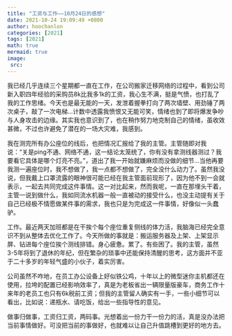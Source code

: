 ```yaml
---
title: "工资与工作——10月24日的感想"
date: 2021-10-24 19:09:49 +0800
author: hoochanlon
categories: [2021]
tags: [2021]
math: true
mermaid: true
image:
 src:
---
```


我已经几乎连续三个星期都一直在工作，在公司搬家迁移网络的过程中，看到公司新入职四年经验的采购员8k比我多1k的工资，我心生不满，挺是气愤，也打乱了我的工作思绪。今天也是最无能的一天，发泄着握拳打向了两次墙壁、用劲锤了两次桌子，敲了一次电梯...计数中透露我愤恨又无能可笑，情绪也到了即将爆发争吵与人身攻击的边缘。其实我也意识到了，也在稍作努力地克制自己的情绪，虽收效甚微，不过也许避免了潜在的一场大灾难，我感到。

<!-- more -->

我在测完所有办公座位的线后，也把情况汇报给了我的主管。主管随即对我说：“关是ping不通、网络不通，这一结论太笼统了，你有没有拿测线器测过？我要看它具体是哪个灯亮不亮。”，道出了我一开始就嫌麻烦而没做的细节...当他再要我测一遍座位时，我不想做了，我一点都不想做了，完全没什么动力了。虽然我没说，但我戴上口罩流露的眼神很可能已经在我主管面前现形了，因为他不到一会就表示，一起去共同完成这件事情。这一对比起来，然而我呢，一直在那埋头干着，主管一说到做什么，我如同流水机器一般一直被动的接受什么，也没主动提有关于自己已经极不情愿做某件事的需求，我也只是为完成这一件事情，好像似一头蠢驴。

工作。最近两天加班都是在干挨个每个座位重复侧线的体力活，我脑海已经完全意识不到从整体去优化工作了。今天所做的事就是：搬运服务器及上架、上架显示屏、钻进每个座位挨个测线排错。身心疲惫。累了。有些困了。我的主管，虽然3-5年将到了退休的年纪，但在繁杂的琐事中还能保持清醒的思考，这方面并不亚于二十多岁的年轻气盛的小伙子，着实厉害。

公司虽然不咋地，在员工办公设备上好似铁公鸡，十年以上的微型迷你主机都还在使用，拉垮的配置已经影响效率了，真是为老板省出一辆限量版豪车，商务工作十来年的老员工也只有6k税前工资；但我的主管留人确实有一手，一些小细节可以看出，比如说：递瓶水、请吃饭，给出一些指导性的意见。

做事归做事，工资归工资，两码事。光想着出一份力干一份力的活，真是没办法把当前事情做好。可没把当前的事做好，也就难以让自己升值跳槽到更好的地方去。
